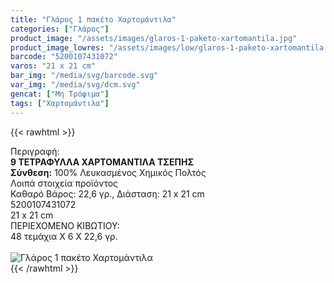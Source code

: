 ```yaml
---
title: "Γλάρος 1 πακέτο Χαρτομάντιλα"
categories: ["Γλάρος"]
product_image: "/assets/images/glaros-1-paketo-xartomantila.jpg"
product_image_lowres: "/assets/images/low/glaros-1-paketo-xartomantila.jpg"
barcode: "5200107431072"
varos: "21 x 21 cm"
bar_img: "/media/svg/barcode.svg"
var_img: "/media/svg/dcm.svg"
gencat: ["Μη Τρόφιμα"]
tags: ["Χαρτομάντιλα"]
---
```

{{< rawhtml >}}

<div class="sload181"><div class="product"><div id="sistatika">Περιγραφή:</div><div class="alltext"><b>9 ΤΕΤΡΑΦΥΛΛΑ ΧΑΡΤΟΜΑΝΤΙΛΑ ΤΣΕΠΗΣ</b><br><b>Σύνθεση:</b> 100% Λευκασμένος Χημικός Πολτός<br></div><div id="loipa">Λοιπά στοιχεία προϊόντος</div><div class="alltext">Καθαρό Βάρος: 22,6 γρ., Διάσταση: 21 x 21 cm<br></div><div id="barcode"><div id="barimage1"></div><span id="bartext">5200107431072</span></div><div id="varos"><div id="dimimg"></div><span id="varostext">21 x 21 cm</span></div><div id="kivotio">ΠΕΡΙΕΧΟΜΕΝΟ ΚΙΒΩΤΙΟΥ:<br>48 τεμάχια Χ 6 Χ 22,6 γρ.</div><br><div class="pimg"><img alt="Γλάρος 1 πακέτο Χαρτομάντιλα" title="Γλάρος 1 πακέτο Χαρτομάντιλα" src="/assets/images/glaros-1-paketo-xartomantila.jpg"></div></div></div>
{{< /rawhtml >}}


